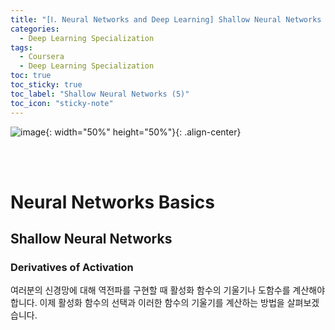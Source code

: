 ```yaml
---
title: "[Ⅰ. Neural Networks and Deep Learning] Shallow Neural Networks (5)"
categories:
  - Deep Learning Specialization
tags:
  - Coursera
  - Deep Learning Specialization
toc: true
toc_sticky: true
toc_label: "Shallow Neural Networks (5)"
toc_icon: "sticky-note"
---
```


![image](https://user-images.githubusercontent.com/55765292/172768350-41a6b2f0-9468-4b13-bc94-4a38f89ce5e6.png){: width="50%" height="50%"}{: .align-center}

<br><br>

# Neural Networks Basics

## Shallow Neural Networks

### Derivatives of Activation
여러분의 신경망에 대해 역전파를 구현할 때 활성화 함수의 기울기나 도함수를 계산해야 합니다. 이제 활성화 함수의 선택과 이러한 함수의 기울기를 계산하는 방법을 살펴보겠습니다.

